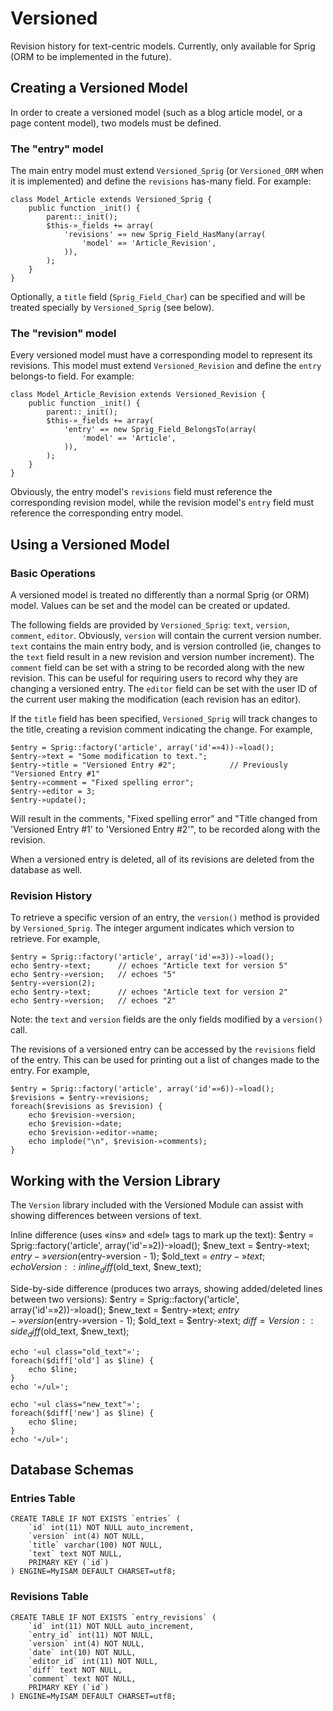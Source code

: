 ﻿# Versioned

Revision history for text-centric models.  Currently, only available for Sprig (ORM to be implemented in the future).

## Creating a Versioned Model

In order to create a versioned model (such as a blog article model, or a page content model), two models must be defined.

### The "entry" model

The main entry model must extend `Versioned_Sprig` (or `Versioned_ORM` when it is implemented) and define the `revisions`
has-many field.  For example:

    class Model_Article extends Versioned_Sprig {
        public function _init() {
            parent::_init();
            $this-»_fields += array(
                'revisions' =» new Sprig_Field_HasMany(array(
                    'model' =» 'Article_Revision',
                )),
            );
        }
    }

Optionally, a `title` field (`Sprig_Field_Char`) can be specified and will be treated specially by `Versioned_Sprig` (see below).

### The "revision" model

Every versioned model must have a corresponding model to represent its revisions.  This model must extend `Versioned_Revision` and
define the `entry` belongs-to field.  For example:

    class Model_Article_Revision extends Versioned_Revision {
        public function _init() {
            parent::_init();
            $this-»_fields += array(
                'entry' =» new Sprig_Field_BelongsTo(array(
                    'model' =» 'Article',
                )),
            );
        }
    }

Obviously, the entry model's `revisions` field must reference the corresponding revision model, while the revision model's `entry`
field must reference the corresponding entry model.

## Using a Versioned Model

### Basic Operations

A versioned model is treated no differently than a normal Sprig (or ORM) model.  Values can be set and the model can be created or updated.

The following fields are provided by `Versioned_Sprig`: `text`, `version`, `comment`, `editor`.  Obviously, `version` will contain the current version number.  `text` contains the main entry body, and is version controlled (ie, changes to the `text` field result in a new revision and version number increment).  The `comment` field can be set with a string to be recorded along with the new revision.  This can be useful for requiring users to record why they are changing a versioned entry.  The `editor` field can be set with the user ID of the current user making the modification (each revision has an editor).

If the `title` field has been specified, `Versioned_Sprig` will track changes to the title, creating a revision comment indicating the change.  For example,

    $entry = Sprig::factory('article', array('id'=»4))-»load();
    $entry-»text = "Some modification to text.";
    $entry-»title = "Versioned Entry #2";            // Previously "Versioned Entry #1"
    $entry-»comment = "Fixed spelling error";
    $entry-»editor = 3;
    $entry-»update();

Will result in the comments, "Fixed spelling error" and "Title changed from 'Versioned Entry #1' to 'Versioned Entry #2'", to be recorded along with the revision.

When a versioned entry is deleted, all of its revisions are deleted from the database as well.

### Revision History

To retrieve a specific version of an entry, the `version()` method is provided by `Versioned_Sprig`.  The integer argument indicates which version to retrieve.  For example,

    $entry = Sprig::factory('article', array('id'=»3))-»load();
    echo $entry-»text;      // echoes "Article text for version 5"
    echo $entry-»version;   // echoes "5"
    $entry-»version(2);
    echo $entry-»text;      // echoes "Article text for version 2"
    echo $entry-»version;   // echoes "2"

Note: the `text` and `version` fields are the only fields modified by a `version()` call.

The revisions of a versioned entry can be accessed by the `revisions` field of the entry.  This can be used for printing out a list of changes made to the entry.  For example,

    $entry = Sprig::factory('article', array('id'=»6))-»load();
    $revisions = $entry-»revisions;
    foreach($revisions as $revision) {
        echo $revision-»version;
        echo $revision-»date;
        echo $revision-»editor-»name;
        echo implode("\n", $revision-»comments);
    }

## Working with the Version Library

The `Version` library included with the Versioned Module can assist with showing differences between versions of text.

Inline difference (uses «ins» and «del» tags to mark up the text):
    $entry = Sprig::factory('article', array('id'=»2))-»load();
    $new_text = $entry-»text;
    $entry-»version($entry-»version - 1);
    $old_text = $entry-»text;
    echo Version::inline_diff($old_text, $new_text);

Side-by-side difference (produces two arrays, showing added/deleted lines between two versions):
    $entry = Sprig::factory('article', array('id'=»2))-»load();
    $new_text = $entry-»text;
    $entry-»version($entry-»version - 1);
    $old_text = $entry-»text;
    $diff = Version::side_diff($old_text, $new_text);

    echo '«ul class="old_text"»';
    foreach($diff['old'] as $line) {
        echo $line;
    }
    echo '«/ul»';

    echo '«ul class="new_text"»';
    foreach($diff['new'] as $line) {
        echo $line;
    }
    echo '«/ul»';

## Database Schemas

### Entries Table


    CREATE TABLE IF NOT EXISTS `entries` ( 
        `id` int(11) NOT NULL auto_increment, 
        `version` int(4) NOT NULL, 
        `title` varchar(100) NOT NULL, 
        `text` text NOT NULL, 
        PRIMARY KEY (`id`) 
    ) ENGINE=MyISAM DEFAULT CHARSET=utf8; 

### Revisions Table


    CREATE TABLE IF NOT EXISTS `entry_revisions` ( 
        `id` int(11) NOT NULL auto_increment, 
        `entry_id` int(11) NOT NULL, 
        `version` int(4) NOT NULL, 
        `date` int(10) NOT NULL, 
        `editor_id` int(11) NOT NULL, 
        `diff` text NOT NULL, 
        `comment` text NOT NULL, 
        PRIMARY KEY (`id`) 
    ) ENGINE=MyISAM DEFAULT CHARSET=utf8;
